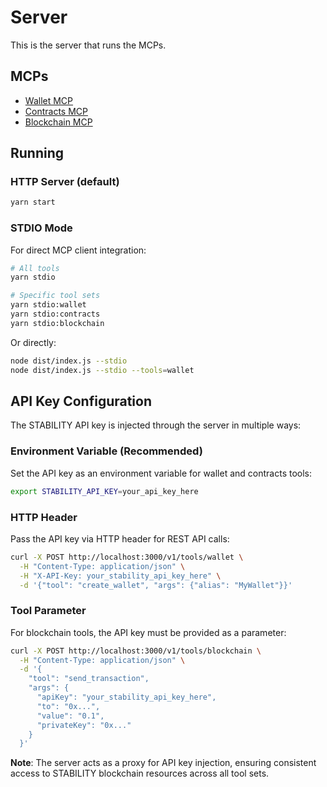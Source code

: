 # Server

This is the server that runs the MCPs.

## MCPs

- [Wallet MCP](../wallet/README.md)
- [Contracts MCP](../contracts/README.md)
- [Blockchain MCP](../blockchain/README.md)

## Running

### HTTP Server (default)

```bash
yarn start
```

### STDIO Mode

For direct MCP client integration:

```bash
# All tools
yarn stdio

# Specific tool sets
yarn stdio:wallet
yarn stdio:contracts
yarn stdio:blockchain
```

Or directly:

```bash
node dist/index.js --stdio
node dist/index.js --stdio --tools=wallet
```

## API Key Configuration

The STABILITY API key is injected through the server in multiple ways:

### Environment Variable (Recommended)

Set the API key as an environment variable for wallet and contracts tools:

```bash
export STABILITY_API_KEY=your_api_key_here
```

### HTTP Header

Pass the API key via HTTP header for REST API calls:

```bash
curl -X POST http://localhost:3000/v1/tools/wallet \
  -H "Content-Type: application/json" \
  -H "X-API-Key: your_stability_api_key_here" \
  -d '{"tool": "create_wallet", "args": {"alias": "MyWallet"}}'
```

### Tool Parameter

For blockchain tools, the API key must be provided as a parameter:

```bash
curl -X POST http://localhost:3000/v1/tools/blockchain \
  -H "Content-Type: application/json" \
  -d '{
    "tool": "send_transaction",
    "args": {
      "apiKey": "your_stability_api_key_here",
      "to": "0x...",
      "value": "0.1",
      "privateKey": "0x..."
    }
  }'
```

**Note**: The server acts as a proxy for API key injection, ensuring consistent access to STABILITY blockchain resources across all tool sets.
